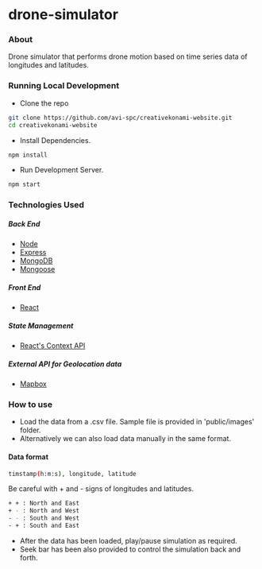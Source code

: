 # drone-simulator

### About

Drone simulator that performs drone motion based on time series data of longitudes and latitudes.

### Running Local Development

-   Clone the repo

```sh
git clone https://github.com/avi-spc/creativekonami-website.git
cd creativekonami-website
```

-   Install Dependencies.

```sh
npm install
```

-   Run Development Server.

```sh
npm start
```

### Technologies Used

##### Back End

-   [Node](https://nodejs.org)
-   [Express](http://expressjs.com)
-   [MongoDB](http://mongodb.com)
-   [Mongoose](http://mongoosejs.com)

##### Front End

-   [React](https://reactjs.org)

##### State Management

-   [React's Context API](https://reactjs.org/docs/context.html)

##### External API for Geolocation data

-   [Mapbox](https://www.mapbox.com)

### How to use

-   Load the data from a .csv file. Sample file is provided in 'public/images' folder.
-   Alternatively we can also load data manually in the same format.

#### Data format
```sh
timstamp(h:m:s), longitude, latitude
```
Be careful with + and - signs of longitudes and latitudes. </br>
```sh
+ + : North and East
+ - : North and West
- - : South and West
- + : South and East
```

-   After the data has been loaded, play/pause simulation as required.
-   Seek bar has been also provided to control the simulation back and forth.   


